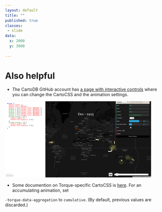 ```yaml
---
layout: default
title: ""
published: true
classes:
 - slide
data:
  x: 2000
  y: 3000

---
```


# Also helpful #

*  The CartoDB GitHub account has [a page with interactive controls](http://cartodb.github.io/torque/)
   where you can change the CartoCSS and the animation settings.

![CartoDB Torque Demo Site](img/cartodb_demo_site.png "CartoDB Torque Demo Site")

* Some documention on Torque-specific CartoCSS is [here](https://github.com/CartoDB/torque/blob/master/doc/CartoCSS.md).  For an accumulating animation, set

`-torque-data-aggregation` to `cumulative`.  (By default, previous values are discarded.)
